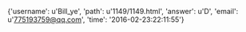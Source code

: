 {'username': u'Bill_ye', 'path': u'1149/1149.html', 'answer': u'D', 'email': u'775193759@qq.com', 'time': '2016-02-23:22:11:55'}